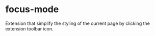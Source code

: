 # focus-mode
Extension that simplify the styling of the current page by clicking the extension toolbar icon.
